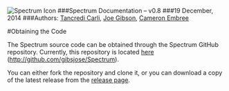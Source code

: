 ![Spectrum Icon](https://spectrum.web.cern.ch/spectrum/img/spectrum_banner_512.png)
###Spectrum Documentation – v0.8
###19 December, 2014
###Authors: [Tancredi Carli](mailto:tancredi.carli@cern.ch), [Joe Gibson](mailto:gibsjose@mail.gvsu.edu), [Cameron Embree](csembree@gmail.com)

#Obtaining the Code

The Spectrum source code can be obtained through the Spectrum GitHub repository. Currently, this repository is located [here](http://github.com/gibsjose/Spectrum) (http://github.com/gibsjose/Spectrum).

You can either fork the repository and clone it, or you can download a copy of the latest release from the [release page](https://github.com/gibsjose/Spectrum/releases).
